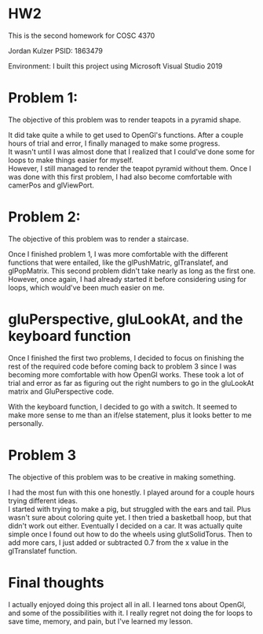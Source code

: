 # HW2
This is the second homework for COSC 4370

Jordan Kulzer  PSID: 1863479

Environment: I built this project using Microsoft Visual Studio 2019

# Problem 1:
The objective of this problem was to render teapots in a pyramid shape.

It did take quite a while to get used to OpenGl's functions.  After a couple hours of trial and error, I finally managed to make some progress.  
It wasn't until I was almost done that I realized that I could've done some for loops to make things easier for myself.  
However, I still managed to render the teapot pyramid without them.
Once I was done with this first problem, I had also become comfortable with camerPos and glViewPort.

# Problem 2:
The objective of this problem was to render a staircase.

Once I finished problem 1, I was more comfortable with the different functions that were entailed, like the glPushMatric, glTranslatef, and glPopMatrix.
This second problem didn't take nearly as long as the first one.  However, once again, I had already started it before considering using for loops, which would've been much easier on me.

# gluPerspective, gluLookAt, and the keyboard function

Once I finished the first two problems, I decided to focus on finishing the rest of the required code before coming back to problem 3 since I was becoming more comfortable with how OpenGl works.
These took a lot of trial and error as far as figuring out the right numbers to go in the gluLookAt matrix and GluPerspective code.

With the keyboard function, I decided to go with a switch.  It seemed to make more sense to me than an if/else statement, plus it looks better to me personally.

# Problem 3
The objective of this problem was to be creative in making something.

I had the most fun with this one honestly.  I played around for a couple hours trying different ideas.  
I started with trying to make a pig, but struggled with the ears and tail.  Plus wasn't sure about coloring quite yet. I then tried a basketball hoop, but that didn't work out either.
Eventually I decided on a car.  It was actually quite simple once I found out how to do the wheels using glutSolidTorus. Then to add more cars, I just added or subtracted 0.7 from the x value in the glTranslatef function.

# Final thoughts
I actually enjoyed doing this project all in all.  I learned tons about OpenGl, and some of the possibilities with it.  I really regret not doing the for loops to save time, memory, and pain, but I've learned my lesson.
